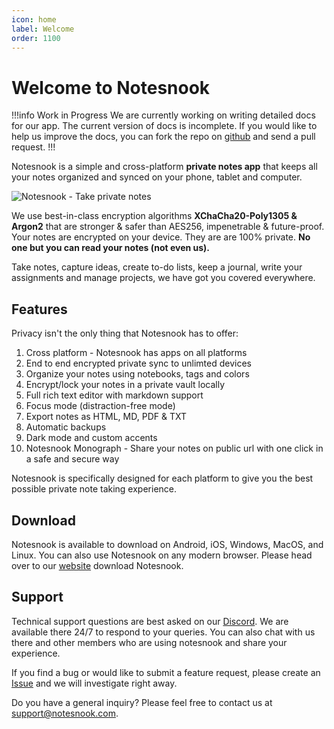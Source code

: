 ```yaml
---
icon: home
label: Welcome
order: 1100
---
```


# Welcome to Notesnook

!!!info Work in Progress
We are currently working on writing detailed docs for our app. The current version of docs is incomplete. If you would like to help us improve the docs, you can fork the repo on [github](https://github.com/streetwriters/notesnook) and send a pull request.
!!!


Notesnook is a simple and cross-platform **private notes app** that keeps all your notes organized and synced on your phone, tablet and computer.

<img src="https://github.com/streetwriters/notesnook/raw/main/banners/crossplatform.jpg" alt="Notesnook - Take private notes"/>

We use best-in-class encryption algorithms **XChaCha20-Poly1305 & Argon2** that are stronger & safer than AES256, impenetrable & future-proof. Your notes are encrypted on your device. They are are 100% private. **No one but you can read your notes (not even us).**

Take notes, capture ideas, create to-do lists, keep a journal, write your assignments and manage projects, we have got you covered everywhere.

## Features

Privacy isn't the only thing that Notesnook has to offer:

1. Cross platform - Notesnook has apps on all platforms
2. End to end encrypted private sync to unlimted devices
3. Organize your notes using notebooks, tags and colors
4. Encrypt/lock your notes in a private vault locally
5. Full rich text editor with markdown support
6. Focus mode (distraction-free mode)
7. Export notes as HTML, MD, PDF & TXT
8. Automatic backups
9. Dark mode and custom accents
10. Notesnook Monograph - Share your notes on public url with one click in a safe and secure way

Notesnook is specifically designed for each platform to give you the best possible private note taking experience.

## Download

Notesnook is available to download on Android, iOS, Windows, MacOS, and Linux. You can also use Notesnook on any modern browser. Please head over to our [website](https://notesnook.com/) download Notesnook.

## Support

Technical support questions are best asked on our [Discord](https://discord.com/invite/5davZnhw3V). We are available there 24/7 to respond to your queries. You can also chat with us there and other members who are using notesnook and share your experience.

If you find a bug or would like to submit a feature request, please create an [Issue](https://github.com/streetwriters/notesnook/issues) and we will investigate right away.

Do you have a general inquiry? Please feel free to contact us at support@notesnook.com.
